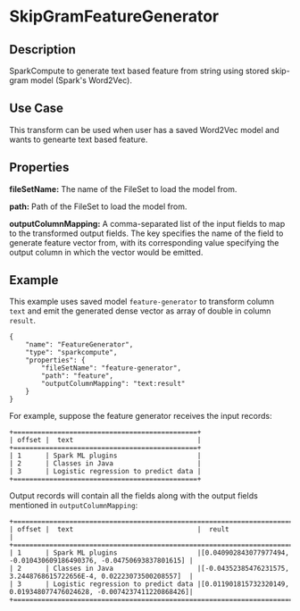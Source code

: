 # SkipGramFeatureGenerator


Description
-----------
SparkCompute to generate text based feature from string using stored skip-gram model (Spark's Word2Vec).

Use Case
--------
This transform can be used when user has a saved Word2Vec model and wants to genearte text based feature.

Properties
----------
**fileSetName:** The name of the FileSet to load the model from.

**path:** Path of the FileSet to load the model from.

**outputColumnMapping:** A comma-separated list of the input fields to map to the transformed output fields. The key
specifies the name of the field to generate feature vector from, with its corresponding value specifying the output
column in which the vector would be emitted.


Example
-------
This example uses saved model ``feature-generator`` to transform column ``text`` and emit the generated dense vector as
array of double in column ``result``.

    {
        "name": "FeatureGenerator",
        "type": "sparkcompute",
        "properties": {
            "fileSetName": "feature-generator",
            "path": "feature",
            "outputColumnMapping": "text:result"
        }
    }

For example, suppose the feature generator receives the input records:

    +==============================================+
    | offset |  text                               |
    +==============================================+
    | 1      | Spark ML plugins                    |
    | 2      | Classes in Java                     |
    | 3      | Logistic regression to predict data |
    +==============================================+


Output records will contain all the fields along with the output fields mentioned in ``outputColumnMapping``:

    +===================================================================================================================+
    | offset |  text                               |  reult                                                             |
    +===================================================================================================================+
    | 1      | Spark ML plugins                    |[0.040902843077977494, -0.010430609186490376, -0.04750693837801615] |
    | 2      | Classes in Java                     |[-0.04352385476231575, 3.2448768615722656E-4, 0.02223073500208557]  |
    | 3      | Logistic regression to predict data |[0.011901815732320149, 0.019348077476024628, -0.0074237411220868426]|
    +===================================================================================================================+
